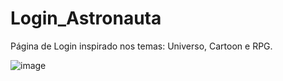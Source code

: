 # Login_Astronauta
Página de Login inspirado nos temas: Universo, Cartoon e RPG.

![image](https://user-images.githubusercontent.com/107079647/195990796-b0fa5bcf-be8c-41ad-95b7-2441c9b9dbd3.png)
